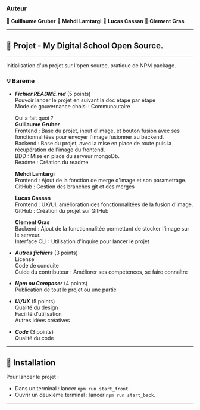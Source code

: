 ### Auteur

👤 **Guillaume Gruber**
👤 **Mehdi Lamtargi**
👤 **Lucas Cassan**
👤 **Clement Gras**

---

## 📎 Projet - My Digital School Open Source.

---

Initialisation d'un projet sur l'open source, pratique de NPM package.

### 💡 Bareme

- **_Fichier README.md_** (5 points) <br>
  Pouvoir lancer le projet en suivant la doc étape par étape <br>
  Mode de gouvernance choisi : Communautaire <br>

  Qui a fait quoi ? <br>
  **Guillaume Gruber** <br>
  Frontend : Base du projet, input d'image, et bouton fusion avec ses fonctionnalitées pour envoyer l'image fusionner au backend. <br>
  Backend : Base du projet, avec la mise en place de route puis la récupération de l'image du frontend.<br>
  BDD : Mise en place du serveur mongoDb. <br>
  Readme : Création du readme

  **Mehdi Lamtargi** <br>
  Frontend : Ajout de la fonction de merge d'image et son parametrage. <br>
  GitHub : Gestion des branches git et des merges <br>

  **Lucas Cassan** <br>
  Frontend : UX/UI, amélioration des fonctionnalitées de la fusion d'image. <br>
  GitHub : Création du projet sur GitHub

  **Clement Gras** <br>
  Backend : Ajout de la fonctionnalitée permettant de stocker l'image sur le serveur. <br>
  Interface CLI : Utilisation d'inquire pour lancer le projet

- **_Autres fichiers_** (3 points)<br>
  License<br>
  Code de conduite<br>
  Guide du contributeur : Améliorer ses compétences, se faire connaître<br>

- **_Npm ou Composer_** (4 points)<br>
  Publication de tout le projet ou une partie<br>

- **_UI/UX_** (5 points)<br>
  Qualité du design<br>
  Facilité d’utilisation<br>
  Autres idées créatives<br>

- **_Code_** (3 points)<br>
  Qualité du code<br>

---

## 🔨 Installation

Pour lancer le projet :

- Dans un terminal : lancer `npm run start_front`.
- Ouvrir un deuxième terminal : lancer `npm run start_back`.

---
